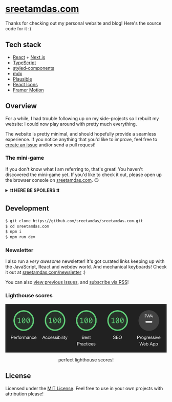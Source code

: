 # [sreetamdas.com](https://sreetamdas.com)

Thanks for checking out my personal website and blog! Here's the source code for it :)

## Tech stack

- [React](https://reactjs.org) + [Next.js](https://nextjs.org)
- [TypeScript](https://www.typescriptlang.org)
- [styled-components](https://styled-components.com)
- [mdx](https://mdxjs.com)
- [Plausible](https://plausible.io)
- [React Icons](https://react-icons.github.io/react-icons)
- [Framer Motion](https://www.framer.com/motion)

## Overview

For a while, I had trouble following up on my side-projects so I rebuilt my website: I could now play around with pretty much everything.

The website is pretty minimal, and should hopefully provide a seamless experience. If you notice anything that you'd like to improve, feel free to [create an issue](https://github.com/sreetamdas/sreetamdas.com/issues/new) and/or send a pull request!

### The mini-game

If you don't know what I am referring to, that's great! You haven't discovered the mini-game yet. If you'd like to check it out, please open up the browser console on [sreetamdas.com](https://sreetamdas.com). 😉

<details>
	<summary><strong>❗❗ HERE BE SPOILERS ❗❗</strong></summary>

Well, the cat's out of the bag: there's a mini-game on <a href="https://sreetamdas.com">sreetamdas.com</a>! If you're forking this repository for yourself, be aware that you will be forking that as well. 😅 It isn't a "module" as such that you can just remove from the website — though the game lies in the <code>/foobar</code> subdirectory.

Pretty much wherever the mini-game is present in the repo, it's placed under a <code>foobar</code> subfolder (eg. in <code>components</code>) so you'll know when you're about to come across mini-game related code. 😄

</details>

## Development

```sh
$ git clone https://github.com/sreetamdas/sreetamdas.com.git
$ cd sreetamdas.com
$ npm i
$ npm run dev
```

### Newsletter

I also run a _very awesome_ newsletter! It's got curated links keeping up with the JavaScript, React and webdev world.
And mechanical keyboards! Check it out at [sreetamdas.com/newsletter](https://sreetamdas.com/newsletter) :)

You can also [view previous issues](https://buttondown.email/sreetamdas/archive),
and [subscribe via RSS](https://buttondown.email/sreetamdas/rss)!

### Lighthouse scores

<img src="public/lighthouse_scores.png" align="center" alt="Lighthouse scores' screenshot: 100, 100, 100, 100" />

<p align="center">
	perfect lighthouse scores!
</p>

## License

Licensed under the [MIT License](LICENSE.md). Feel free to use in your own projects with attribution please!
